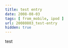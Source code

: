 ```yaml
---
title: test entry
date: 2008-08-03
tags: [ from_mobile, ipod ]
url: 20080803_test-entry
hidden: true
---
```

test
